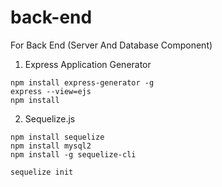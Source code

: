 # back-end
For Back End (Server And Database Component)

1. Express Application Generator
```shell script
npm install express-generator -g
express --view=ejs
npm install
```

2. Sequelize.js
```shell script
npm install sequelize
npm install mysql2
npm install -g sequelize-cli

sequelize init
```